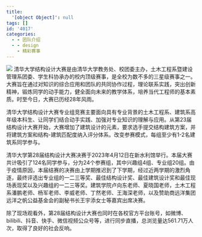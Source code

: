 ```yaml
---
title:
  '[object Object]': null
tags: []
id: '4017'
categories:
  - - 团队介绍
  - - design
    - 精彩赛事
---
```


![](https://thuce.top/wp-content/uploads/2023/08/%E7%AC%AC28%E5%B1%8A%E7%BB%93%E8%B5%9B%E4%B8%93%E4%B8%9A%E7%BB%84%E7%BB%93%E6%9E%84%E5%B1%95%E7%A4%BA-150x150.jpg) 清华大学结构设计大赛是由清华大学教务处、校团委主办，土木工程系暨建设管理系团委、学生科协承办的校内顶级赛事，是全校为数不多的三星级赛事之一。大赛旨在通过对知识的综合应用和团队的共同协作过程，理论联系实践，突出创新精神，锻炼同学的动手能力，健全面向未来的教学体系，培养当代工程师的基本素质。时至今日，大赛已历经28年风雨。

清华大学结构设计大赛专业组竞赛主要面向具有专业背景的土木工程系、建筑系高年级本科生、让同学们结合动手实践、加强对专业知识的理解与应用。从第23届结构设计大赛开始，大赛增加了建筑设计的元素，要求选手提交结构建筑方案，并将建筑方案和结构-建筑匹配度纳入评分体系。改变参赛模式，每组至少有1-2名建筑系同学参与。

清华大学第28届结构设计大赛决赛于2023年4月12日在新水利馆举行。本届大赛共计吸引了124名同学参与，分为24个参赛组，其中兴趣组4组、专业组20组。由于疫情原因，本届结赛的决赛由上学期推迟到了下学期，经过近两学期的激烈角逐，最终评选出专业组的一二三等奖、最佳结构设计奖、最佳建筑设计奖和最佳现场表现奖以及兴趣组的一二三等奖。建筑学院卢向东老师、夏晓国老师，土木工程系潘鹏老师、杨军老师、李威老师、丁然老师、王海深老师，以及赞助商远洋集团远洋之帆公益基金会的副秘书长王宇添女士等嘉宾出席决赛。

除了现场观看外，第28届结构设计大赛也同时在各校官方平台账号，如微博、bilibili、抖音、快手、微信视频公众号等，进行同步直播，总浏览量达561.71万人次，取得了良好的社会反响。